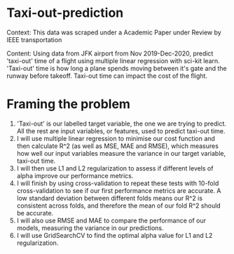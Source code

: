 # Taxi-out-prediction
Context:
This data was scraped under a Academic Paper under Review by IEEE transportation

Content:
Using data from JFK airport from Nov 2019-Dec-2020, predict 'taxi-out' time of a flight using multiple linear regression with sci-kit learn. 'Taxi-out' time is how long a plane spends moving between it's gate and the runway before takeoff. Taxi-out time can impact the cost of the flight.

# Framing the problem
1. 'Taxi-out' is our labelled target variable, the one we are trying to predict. All the rest are input variables, or features, used to predict taxi-out time.
2. I will use multiple linear regression to minimise our cost function and then calculate R^2 (as well as MSE, MAE and RMSE), which measures how well our input variables measure the variance in our target variable, taxi-out time. 
3. I will then use L1 and L2 regularization to assess if different levels of alpha improve our performance metrics.
4. I will finish by using cross-validation to repeat these tests with 10-fold cross-validation to see if our first performance metrics are accurate. A low standard deviation between different folds means our R^2 is consistent across folds, and therefore the mean of our fold R^2 should be accurate.
5. I will also use RMSE and MAE to compare the performance of our models, measuring the variance in our predictions.
6. I will use GridSearchCV to find the optimal alpha value for L1 and L2 regularization.
